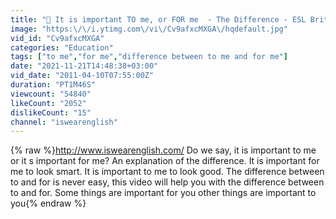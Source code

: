 ```yaml
---
title: "🔵 It is important TO me, or FOR me  - The Difference - ESL British English Pronunciation"
image: "https:\/\/i.ytimg.com\/vi\/Cv9afxcMXGA\/hqdefault.jpg"
vid_id: "Cv9afxcMXGA"
categories: "Education"
tags: ["to me","for me","difference between to me and for me"]
date: "2021-11-21T14:48:38+03:00"
vid_date: "2011-04-10T07:55:00Z"
duration: "PT1M46S"
viewcount: "54840"
likeCount: "2052"
dislikeCount: "15"
channel: "iswearenglish"
---
```

{% raw %}<a rel="nofollow" target="blank" href="http://www.iswearenglish.com/">http://www.iswearenglish.com/</a> Do we say, it is important to me or it s important for me? An explanation of the difference. It is important for me to look smart. It is important to me to look good. The difference between to and for is never easy, this video will help you with the difference between to and for. Some things are important for you other things are important to you{% endraw %}
